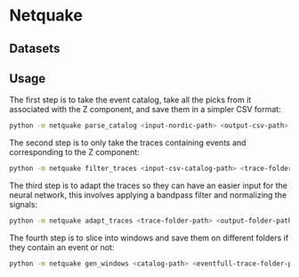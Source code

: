 # Netquake
## Datasets
## Usage

The first step is to take the event catalog, take all the picks from it associated with the Z component, and save them in a simpler CSV format:
```bash
python -m netquake parse_catalog <input-nordic-path> <output-csv-path>
```

The second step is to only take the traces containing events and corresponding to the Z component:
```bash
python -m netquake filter_traces <input-csv-catalog-path> <trace-folder-path> <output-folder-path>
```

The third step is to adapt the traces so they can have an easier input for the neural network, this involves applying a bandpass filter and normalizing the signals:
```bash
python -m netquake adapt_traces <trace-folder-path> <output-folder-path> <band-min-freq> <band-max-freq>
```

The fourth step is to slice into windows and save them on different folders if they contain an event or not:
```bash
python -m netquake gen_windows <catalog-path> <eventfull-trace-folder-path> <destination-folder> <window-size-seconds> <event-position>
```
